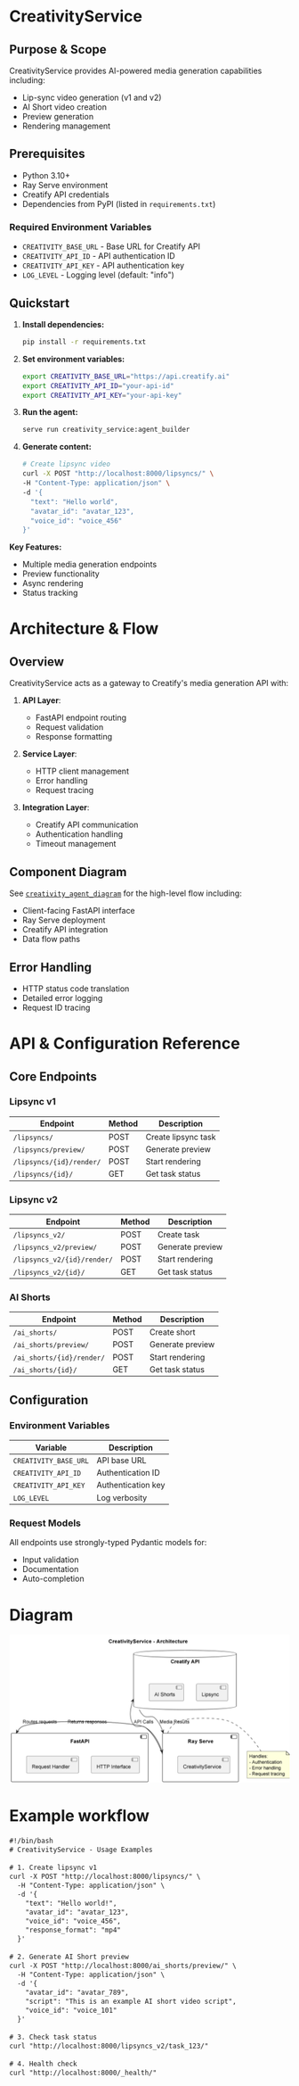 # CreativityService

## Purpose & Scope
CreativityService provides AI-powered media generation capabilities including:
- Lip-sync video generation (v1 and v2)
- AI Short video creation
- Preview generation
- Rendering management

## Prerequisites
- Python 3.10+
- Ray Serve environment
- Creatify API credentials
- Dependencies from PyPI (listed in `requirements.txt`)

### Required Environment Variables
- `CREATIVITY_BASE_URL` - Base URL for Creatify API
- `CREATIVITY_API_ID` - API authentication ID
- `CREATIVITY_API_KEY` - API authentication key
- `LOG_LEVEL` - Logging level (default: "info")

## Quickstart
1. **Install dependencies:**
   ```bash
   pip install -r requirements.txt
   ```

2. **Set environment variables:**
   ```bash
   export CREATIVITY_BASE_URL="https://api.creatify.ai"
   export CREATIVITY_API_ID="your-api-id"
   export CREATIVITY_API_KEY="your-api-key"
   ```

3. **Run the agent:**
   ```bash
   serve run creativity_service:agent_builder
   ```

4. **Generate content:**
   ```bash
   # Create lipsync video
   curl -X POST "http://localhost:8000/lipsyncs/" \
   -H "Content-Type: application/json" \
   -d '{
     "text": "Hello world",
     "avatar_id": "avatar_123",
     "voice_id": "voice_456"
   }'
   ```

**Key Features:**
- Multiple media generation endpoints
- Preview functionality
- Async rendering
- Status tracking

# Architecture & Flow

## Overview
CreativityService acts as a gateway to Creatify's media generation API with:

1. **API Layer**:
   - FastAPI endpoint routing
   - Request validation
   - Response formatting

2. **Service Layer**:
   - HTTP client management
   - Error handling
   - Request tracing

3. **Integration Layer**:
   - Creatify API communication
   - Authentication handling
   - Timeout management

## Component Diagram
See [`creativity_agent_diagram`](./images/diagrams/creativity_agent.png) for the high-level flow including:
- Client-facing FastAPI interface
- Ray Serve deployment
- Creatify API integration
- Data flow paths

## Error Handling
- HTTP status code translation
- Detailed error logging
- Request ID tracing

# API & Configuration Reference

## Core Endpoints

### Lipsync v1
| Endpoint | Method | Description |
|----------|--------|-------------|
| `/lipsyncs/` | POST | Create lipsync task |
| `/lipsyncs/preview/` | POST | Generate preview |
| `/lipsyncs/{id}/render/` | POST | Start rendering |
| `/lipsyncs/{id}/` | GET | Get task status |

### Lipsync v2
| Endpoint | Method | Description |
|----------|--------|-------------|
| `/lipsyncs_v2/` | POST | Create task |
| `/lipsyncs_v2/preview/` | POST | Generate preview |
| `/lipsyncs_v2/{id}/render/` | POST | Start rendering |
| `/lipsyncs_v2/{id}/` | GET | Get task status |

### AI Shorts
| Endpoint | Method | Description |
|----------|--------|-------------|
| `/ai_shorts/` | POST | Create short |
| `/ai_shorts/preview/` | POST | Generate preview |
| `/ai_shorts/{id}/render/` | POST | Start rendering |
| `/ai_shorts/{id}/` | GET | Get task status |

## Configuration

### Environment Variables
| Variable | Description |
|----------|-------------|
| `CREATIVITY_BASE_URL` | API base URL |
| `CREATIVITY_API_ID` | Authentication ID |
| `CREATIVITY_API_KEY` | Authentication key |
| `LOG_LEVEL` | Log verbosity |

### Request Models
All endpoints use strongly-typed Pydantic models for:
- Input validation
- Documentation
- Auto-completion

# Diagram

![creativity_agent.png](images/diagrams/creativity_agent.png)

# Example workflow

```
#!/bin/bash
# CreativityService - Usage Examples

# 1. Create lipsync v1
curl -X POST "http://localhost:8000/lipsyncs/" \
  -H "Content-Type: application/json" \
  -d '{
    "text": "Hello world!",
    "avatar_id": "avatar_123",
    "voice_id": "voice_456",
    "response_format": "mp4"
  }'

# 2. Generate AI Short preview
curl -X POST "http://localhost:8000/ai_shorts/preview/" \
  -H "Content-Type: application/json" \
  -d '{
    "avatar_id": "avatar_789",
    "script": "This is an example AI short video script",
    "voice_id": "voice_101"
  }'

# 3. Check task status
curl "http://localhost:8000/lipsyncs_v2/task_123/"

# 4. Health check
curl "http://localhost:8000/_health/"
```